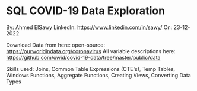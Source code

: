 # SQL COVID-19 Data Exploration
By: Ahmed ElSawy	LinkedIn: https://www.linkedin.com/in/sawy/
On: 23-12-2022

Download Data from here: open-source: https://ourworldindata.org/coronavirus
All variable descriptions here: https://github.com/owid/covid-19-data/tree/master/public/data

Skills used: Joins, Common Table Expressions (CTE's), Temp Tables, Windows Functions, Aggregate Functions, Creating Views, Converting Data Types
